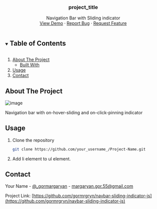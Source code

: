 <!-- PROJECT SHIELDS -->
<!--
*** I'm using markdown "reference style" links for readability.
*** Reference links are enclosed in brackets [ ] instead of parentheses ( ).
*** See the bottom of this document for the declaration of the reference variables
*** for contributors-url, forks-url, etc. This is an optional, concise syntax you may use.
*** https://www.markdownguide.org/basic-syntax/#reference-style-links
-->
<!--
[![Contributors][contributors-shield]][contributors-url]
[![Forks][forks-shield]][forks-url]
[![Stargazers][stars-shield]][stars-url]
[![Issues][issues-shield]][issues-url]
[![MIT License][license-shield]][license-url]
[![LinkedIn][linkedin-shield]][linkedin-url]
-->

<!-- PROJECT LOGO -->
<br />
<p align="center">
  <h3 align="center">project_title</h3>
  <p align="center">
    Navigation Bar with Sliding indicator
    <br />
    <a href="https://github.com/gormrgryn/navbar-sliding-indicator-js">View Demo</a>
    ·
    <a href="https://github.com/gormrgryn/navbar-sliding-indicator-js/issues">Report Bug</a>
    ·
    <a href="https://github.com/gormrgryn/navbar-sliding-indicator-js/issues">Request Feature</a>
  </p>
</p>



<!-- TABLE OF CONTENTS -->
<details open="open">
  <summary><h2 style="display: inline-block">Table of Contents</h2></summary>
  <ol>
    <li>
      <a href="#about-the-project">About The Project</a>
      <ul>
        <li><a href="#built-with">Built With</a></li>
      </ul>
    </li>
    <li><a href="#usage">Usage</a></li>
    <li><a href="#contact">Contact</a></li>
  </ol>
</details>



<!-- ABOUT THE PROJECT -->
## About The Project

![image](https://user-images.githubusercontent.com/71388341/94341743-ea01c180-001c-11eb-9aff-e2af0f49c30f.png)

Navigation bar with on-hover-sliding and on-click-pinning indicator

## Usage

1. Clone the repository
   ```sh
   git clone https://github.com/your_username_/Project-Name.git
   ```
2. Add li element to ul element.

<!-- CONTACT -->
## Contact

Your Name - [@_gormargaryan](https://twitter.com/_gormargaryan) - margaryan.gor.55@gmail.com

Project Link: [https://github.com/gormrgryn/navbar-sliding-indicator-js](https://github.com/gormrgryn/navbar-sliding-indicator-js)
